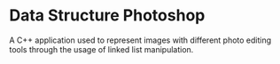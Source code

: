 # Data Structure Photoshop

A C++ application used to represent images with different photo editing tools through the usage of linked list manipulation. 

